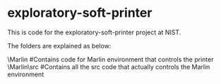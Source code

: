 # exploratory-soft-printer

This is code for the exploratory-soft-printer project at NIST.

The folders are explained as below:

\Marlin #Contains code for Marlin environment that controls the printer
\Marlin\src #Contains all the src code that actually controls the Marlin environment